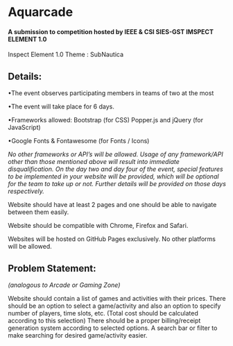 # Aquarcade
#### A submission to competition hosted by IEEE & CSI SIES-GST IMSPECT ELEMENT 1.0

Inspect Element 1.0
Theme : SubNautica

Details:
-
•The event observes participating members in teams of two at the most

•The event will take place for 6 days.

•Frameworks allowed:
 Bootstrap (for CSS)
 Popper.js and jQuery (for JavaScript)
	
•Google Fonts & Fontawesome (for Fonts / Icons)

*No other frameworks or API’s will be allowed. Usage of any framework/API other than those mentioned above will result into immediate disqualification.
On the day two and day four of the event, special features to be implemented in your website will be provided, which will be optional for the team to take up or not. Further details will be provided on those days respectively.*

Website should have at least 2 pages and one should be able to navigate between them easily.

Website should be compatible with Chrome, Firefox and Safari.

Websites will be hosted on GitHub Pages exclusively. No other platforms will be allowed.


Problem Statement:
-
_(analogous to Arcade or Gaming Zone)_

Website should contain a list of games and activities with their prices.
There should be an option to select a game/activity and also an option to specify number of players, time slots, etc. (Total cost should be calculated according to this selection)
There should be a proper billing/receipt generation system according to selected options.
A search bar or filter to make searching for desired game/activity easier.
